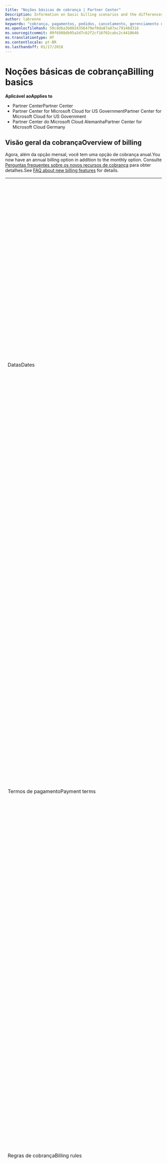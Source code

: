 ```yaml
---
title: "Noções básicas de cobrança | Partner Center"
Description: Information on basic billing scenarios and the differences between license-based and usage-based billing
author: labrenne
keywords: "cobrança, pagamentos, pedidos, cancelamento, gerenciamento de pedidos, falta de pagamento, fraude, uso indevido, imposto, isenções fiscais, arquivos de reconciliação, arquivo de reconciliação"
ms.openlocfilehash: 59cdd6a3b0024356479ef0da87a87ac79148d316
ms.sourcegitcommit: 09f6988db95a3d7c62f2cf16f02cabc2c4418646
ms.translationtype: HT
ms.contentlocale: pt-BR
ms.lasthandoff: 01/17/2018
---
```

# <a name="billing-basics"></a><span data-ttu-id="fefa1-103">Noções básicas de cobrança</span><span class="sxs-lookup"><span data-stu-id="fefa1-103">Billing basics</span></span>

**<span data-ttu-id="fefa1-104">Aplicável ao</span><span class="sxs-lookup"><span data-stu-id="fefa1-104">Applies to</span></span>**

-  <span data-ttu-id="fefa1-105">Partner Center</span><span class="sxs-lookup"><span data-stu-id="fefa1-105">Partner Center</span></span>
-  <span data-ttu-id="fefa1-106">Partner Center for Microsoft Cloud for US Government</span><span class="sxs-lookup"><span data-stu-id="fefa1-106">Partner Center for Microsoft Cloud for US Government</span></span>
-  <span data-ttu-id="fefa1-107">Partner Center do Microsoft Cloud Alemanha</span><span class="sxs-lookup"><span data-stu-id="fefa1-107">Partner Center for Microsoft Cloud Germany</span></span>

## <a name="overview-of-billing"></a><span data-ttu-id="fefa1-108">Visão geral da cobrança</span><span class="sxs-lookup"><span data-stu-id="fefa1-108">Overview of billing</span></span>
<span data-ttu-id="fefa1-109">Agora, além da opção mensal, você tem uma opção de cobrança anual.</span><span class="sxs-lookup"><span data-stu-id="fefa1-109">You now have an annual billing option in addition to the monthly option.</span></span> <span data-ttu-id="fefa1-110">Consulte [Perguntas frequentes sobre os novos recursos de cobrança](faq-about-new-billing-features.md) para obter detalhes.</span><span class="sxs-lookup"><span data-stu-id="fefa1-110">See [FAQ about new billing features](faq-about-new-billing-features.md) for details.</span></span>

<table>
<colgroup>
<col width="50%" />
<col width="50%" />
</colgroup>
<tbody>
<tr class="odd">
<td><span data-ttu-id="fefa1-111">Datas</span><span class="sxs-lookup"><span data-stu-id="fefa1-111">Dates</span></span></td>
<td><ul>
<li><span data-ttu-id="fefa1-112">Sua data de cobrança mensal é o dia do mês selecionado durante o registro.</span><span class="sxs-lookup"><span data-stu-id="fefa1-112">Your monthly billing date is the day of the month you selected during enrollment.</span></span> <span data-ttu-id="fefa1-113">A Microsoft enviará um email de confirmação que inclui sua data de cobrança.</span><span class="sxs-lookup"><span data-stu-id="fefa1-113">Microsoft will send a confirmation email that includes your billing date.</span></span></li>
<li><span data-ttu-id="fefa1-114">Você pode encontrar listas de preços com um (1) mês de antecedência, pois são atualizadas mensalmente.</span><span class="sxs-lookup"><span data-stu-id="fefa1-114">You can find price lists one (1) month in advance, as they're updated monthly.</span></span> <span data-ttu-id="fefa1-115">Os preços baseados em licença são garantidos durante o período da assinatura, geralmente 12 meses a partir da data de compra.</span><span class="sxs-lookup"><span data-stu-id="fefa1-115">License-based prices are guaranteed for the term of the subscription, usually 12 months from the purchase date.</span></span> <span data-ttu-id="fefa1-116">Os preços baseados em uso podem ser alterados mensalmente.</span><span class="sxs-lookup"><span data-stu-id="fefa1-116">Usage-based prices can change on a monthly basis.</span></span> <span data-ttu-id="fefa1-117">Forneceremos um aviso com 30 dias de antecedência sobre qualquer alteração de preço por meio da publicação da nossa Lista de preços para parceiros.</span><span class="sxs-lookup"><span data-stu-id="fefa1-117">We will provide 30 days’ notice for any price change through the publication of our Partner Price List.</span></span></li>
</ul></td>
</tr>
<tr class="even">
<td><span data-ttu-id="fefa1-118">Termos de pagamento</span><span class="sxs-lookup"><span data-stu-id="fefa1-118">Payment terms</span></span></td>
<td><ul>
<li><span data-ttu-id="fefa1-119">Termos de pagamento - 60 dias corridos.</span><span class="sxs-lookup"><span data-stu-id="fefa1-119">Payment terms - net 60 days.</span></span></li>
<li><span data-ttu-id="fefa1-120">Os pagamentos devem ser feitos de acordo com a data de vencimento da fatura (60 dias após a data de cobrança) ou a conta se tornará inadimplente.</span><span class="sxs-lookup"><span data-stu-id="fefa1-120">Payments must be made by the invoice due date (60 days after the billing date), or the account will be delinquent.</span></span></li>
<li><span data-ttu-id="fefa1-121">As contas inadimplentes estão sujeitas a suspensão e/ou encerramento do programa Provedor de Soluções na Nuvem.</span><span class="sxs-lookup"><span data-stu-id="fefa1-121">Delinquent accounts are subject to suspension and/or termination from the Cloud Solution Provider program.</span></span> <span data-ttu-id="fefa1-122">As contas suspensas não podem criar novos clientes ou pedidos, solicitar uma relação de revendedor, aumentar ou diminuir quantidades de assinaturas, solicitar assinaturas de complemento, converter ou realizar a transição de uma assinatura. Além disso, elas estarão limitadas ao gerenciamento de clientes, assinaturas e recursos existentes até que as contas sejam reativadas.</span><span class="sxs-lookup"><span data-stu-id="fefa1-122">Suspended accounts can't create a new customer or order, request a reseller relationship, increase or decrease quantities of subscriptions, order add-on subscriptions, convert or transition a subscription and will be limited to managing existing customers, subscriptions and resources until the account is brought current.</span></span> <span data-ttu-id="fefa1-123">Os parceiros podem retomar a funcionalidade total de suas contas suspensas quando quitarem as cobranças pendentes.</span><span class="sxs-lookup"><span data-stu-id="fefa1-123">Partners can regain full functionality of their suspended accounts when they pay their outstanding bills.</span></span></li>
</ul></td>
</tr>
<tr class="odd">
<td><span data-ttu-id="fefa1-124">Regras de cobrança</span><span class="sxs-lookup"><span data-stu-id="fefa1-124">Billing rules</span></span></td>
<td><ul>
<li><span data-ttu-id="fefa1-125">Você receberá uma fatura todo mês para o programa CSP.</span><span class="sxs-lookup"><span data-stu-id="fefa1-125">You will receive one invoice each month for the CSP program.</span></span></li>
<li><span data-ttu-id="fefa1-126">As assinaturas baseadas em licença são cobradas de acordo com as licenças adquiridas, e não de licenças usadas.</span><span class="sxs-lookup"><span data-stu-id="fefa1-126">License-based subscriptions are billed based on licenses purchased, not licenses used.</span></span></li>
<li><span data-ttu-id="fefa1-127">As assinaturas por uso do Azure são cobradas com base em taxas limitadas, de acordo com o consumo.</span><span class="sxs-lookup"><span data-stu-id="fefa1-127">Azure (usage-based subscriptions) are billed according to metered rates, based on consumption.</span></span></li>
<li><span data-ttu-id="fefa1-128">O preço é garantido por meio do termo da assinatura.</span><span class="sxs-lookup"><span data-stu-id="fefa1-128">Price is guaranteed through the term of the subscription.</span></span> <span data-ttu-id="fefa1-129">Os preços podem mudar na renovação da assinatura.</span><span class="sxs-lookup"><span data-stu-id="fefa1-129">Prices may change at subscription renewal.</span></span></li>
</ul></td>
</tr>
<tr class="even">
<td><span data-ttu-id="fefa1-130">Disponibilidade de fatura</span><span class="sxs-lookup"><span data-stu-id="fefa1-130">Invoice availability</span></span></td>
<td><ul>
<li><span data-ttu-id="fefa1-131">Você pode ver e baixar suas faturas e seus arquivos de reconciliação na página Cobrança no Partner Center.</span><span class="sxs-lookup"><span data-stu-id="fefa1-131">You can view and download your invoices and reconciliation files from the Billing page in the Partner Center.</span></span> <span data-ttu-id="fefa1-132">Observe que as faturas mensais estarão disponíveis no Partner Center em até quatro (4) dias da data de cobrança selecionada.</span><span class="sxs-lookup"><span data-stu-id="fefa1-132">Note that monthly invoices are available on Partner Center within four (4) days of your selected billing date.</span></span></li>
</ul></td>
</tr>
<tr class="odd">
<td><span data-ttu-id="fefa1-133">Ajustes/créditos/cancelamentos</span><span class="sxs-lookup"><span data-stu-id="fefa1-133">Adjustments/Credits/Cancellations</span></span></td>
<td><ul>
<li><span data-ttu-id="fefa1-134">Créditos por testes de contas e integração não estão autorizados.</span><span class="sxs-lookup"><span data-stu-id="fefa1-134">Credits for test accounts and integration testing are not authorized.</span></span> <span data-ttu-id="fefa1-135">Para evitar encargos de assinatura ou cobrança antecipada de taxa de encerramento quando você estiver executando testes, você pode cancelar a assinatura durante o “período gratuito”.</span><span class="sxs-lookup"><span data-stu-id="fefa1-135">To avoid subscription charges or early termination fee charges when you are performing testing, you can cancel the subscription during the “free period”.</span></span> <span data-ttu-id="fefa1-136">Todas as tarifas de uso por consumo de serviços Azure são de sua responsabilidade.</span><span class="sxs-lookup"><span data-stu-id="fefa1-136">All consumption usage charges for Azure services are your responsibility.</span></span></li>
<li><span data-ttu-id="fefa1-137">Você verá os ajustes e créditos em atraso em sua próxima fatura de cobrança após o crédito ou ajuste ser aplicado.</span><span class="sxs-lookup"><span data-stu-id="fefa1-137">You'll see adjustments and credits in arrears on your next billing invoice after the credit or adjustment is applied.</span></span></li>
</ul></td>
</tr>
<tr class="even">
<td><span data-ttu-id="fefa1-138">Imposto</span><span class="sxs-lookup"><span data-stu-id="fefa1-138">Tax</span></span></td>
<td><ul>
<li><span data-ttu-id="fefa1-139">Você pagará imposto com base em seus detalhes, (não dos seus clientes) como a relação de faturamento, que é entre você e a Microsoft.</span><span class="sxs-lookup"><span data-stu-id="fefa1-139">You will be taxed based on your details, (not your customers') as the billing relationship is between Microsoft and you.</span></span></li>
<li><span data-ttu-id="fefa1-140">Você pode enviar seu ID do contribuinte durante a aceitação ou por meio de uma solicitação de serviço.</span><span class="sxs-lookup"><span data-stu-id="fefa1-140">You can submit your tax ID during onboarding or via a service request.</span></span> <span data-ttu-id="fefa1-141">Você verá as alterações refletidas no seu próximo ciclo de cobrança.</span><span class="sxs-lookup"><span data-stu-id="fefa1-141">You'll see the changes reflected on your next billing cycle.</span></span></li>
<li><span data-ttu-id="fefa1-142">Para <strong>isenção de impostos sobre vendas e retenção</strong>, você deve enviar a documentação do contribuinte por meio de uma solicitação de serviço.</span><span class="sxs-lookup"><span data-stu-id="fefa1-142">For <strong>withholding and sales tax exemption</strong>, you must submit tax documentation via a service request.</span></span> <span data-ttu-id="fefa1-143">Você verá as alterações e reembolsos apropriados em seu próximo ciclo de cobrança.</span><span class="sxs-lookup"><span data-stu-id="fefa1-143">You'll see the changes and appropriate refunds on your next billing cycle.</span></span></li>
<li><span data-ttu-id="fefa1-144">Para <strong>isenção de imposto sobre valor agregado (IVA)</strong>, você deve enviar seu ID de IVA (validado pela Microsoft) por meio de uma solicitação de serviço.</span><span class="sxs-lookup"><span data-stu-id="fefa1-144">For <strong>value added tax (VAT) exemption</strong>, you must submit your VAT ID (validated by Microsoft) via a service request.</span></span> <span data-ttu-id="fefa1-145">Você verá as alterações e reembolsos apropriados em seu próximo ciclo de cobrança.</span><span class="sxs-lookup"><span data-stu-id="fefa1-145">You'll see the changes and appropriate refunds on your next billing cycle.</span></span></li>
<li><span data-ttu-id="fefa1-146">Encontre mais detalhes sobre impostos a partir do escritório fiscal local ou de um consultor de impostos.</span><span class="sxs-lookup"><span data-stu-id="fefa1-146">Find further tax details from your local tax office or tax advisor.</span></span></li>
</ul></td>
</tr>
</tbody>
</table>

 

## <a name="license-based-billing"></a><span data-ttu-id="fefa1-147">Cobrança baseada em licença</span><span class="sxs-lookup"><span data-stu-id="fefa1-147">License-based billing</span></span>



<table>
<colgroup>
<col width="50%" />
<col width="50%" />
</colgroup>
<tbody>
<tr class="odd">
<td><span data-ttu-id="fefa1-148">Até um mês gratuito como incentivo</span><span class="sxs-lookup"><span data-stu-id="fefa1-148">Up to one free month incentive</span></span></td>
<td><ul>
<li><span data-ttu-id="fefa1-149">Novas assinaturas com cobrança mensal continuarão recebendo um período gratuito e sendo alinhadas à data de cobrança do parceiro.</span><span class="sxs-lookup"><span data-stu-id="fefa1-149">New subscriptions with monthly billing will continue to receive a free period and align to the partner billing date.</span></span></li>
<LI> <span data-ttu-id="fefa1-150">As assinaturas com cobrança anual não oferecerão um período gratuito e serão alinhadas com a data de compra.</span><span class="sxs-lookup"><span data-stu-id="fefa1-150">Subscriptions with annual billing will not offer a free period and align to the purchase date.</span></span> <span data-ttu-id="fefa1-151">Os parceiros continuarão recebendo seus arquivos de reconciliação e fatura na data de cobrança mensal, o que conterá a atividade de cobrança tanto para assinaturas mensais quanto anuais.</span><span class="sxs-lookup"><span data-stu-id="fefa1-151">Partners will continue to receive their invoice and reconciliation files on their monthly billing date, which will contain billing activity for both monthly and annual subscriptions.</span></span>
<li><span data-ttu-id="fefa1-152">Todas as assinaturas terão a renovação automática por um novo período de 12 meses com 12 cobranças adiantadas mensais se a assinatura não for cancelada de acordo com os contratos apropriados.</span><span class="sxs-lookup"><span data-stu-id="fefa1-152">All subscriptions auto-renew for a new 12 month period with 12 monthly advanced charges if the subscription is not cancelled in line with the appropriate agreements.</span></span></li>
<li><span data-ttu-id="fefa1-153">O período gratuito não se aplica a serviços baseados em uso.</span><span class="sxs-lookup"><span data-stu-id="fefa1-153">The free period does not apply to usage-based services.</span></span></li>
</ul></td>
</tr>
<tr class="even">
<td><span data-ttu-id="fefa1-154">Regras de cobrança</span><span class="sxs-lookup"><span data-stu-id="fefa1-154">Billing rules</span></span></td>
<td><ul>
<li><span data-ttu-id="fefa1-155">As assinaturas são anuais com renovação automática.</span><span class="sxs-lookup"><span data-stu-id="fefa1-155">Subscriptions are annual and auto-renewed.</span></span></li>
<li><span data-ttu-id="fefa1-156">A cobrança é em 12 pagamentos mensais por assinatura anual.</span><span class="sxs-lookup"><span data-stu-id="fefa1-156">Billing is in 12 monthly payments per annual subscription.</span></span></li>
<li><span data-ttu-id="fefa1-157">Você será cobrado com antecedência pelo próximo período de cobrança pelos serviços baseados em licença, de acordo com o número de licenças no final do período de cobrança anterior.</span><span class="sxs-lookup"><span data-stu-id="fefa1-157">You are billed in advance for the next billing period for license-based services, based on number of licenses at the end of the prior billing period.</span></span></li>
<li><span data-ttu-id="fefa1-158">Você é cobrado/creditado em atraso de pagamento por alterações no número de licenças (cálculo proporcional com base em dias de licença).</span><span class="sxs-lookup"><span data-stu-id="fefa1-158">You are billed/credited in arrears for any changes in the number of licenses(pro-rata calculation based on license-days).</span></span> <span data-ttu-id="fefa1-159">Cálculo proporcional usa a seguinte fórmula: [ROUND((ROUND(Preço unitário \* Quantidade/Número de dias no mês proporcional, 2) \* Número de dias proporcionais) / Quantidade, 2) \* Quantidade]</span><span class="sxs-lookup"><span data-stu-id="fefa1-159">Pro-rata calculation uses the following formula: [ROUND((ROUND(Unit Price \* Quantity / Number of days in pro-rated Month, 2) \* Number of pro-rated days) / Quantity, 2) \* Quantity]</span></span></li>
<li><span data-ttu-id="fefa1-160">Pagamentos são cobrados por assentos vendidos (não assentos provisionados).</span><span class="sxs-lookup"><span data-stu-id="fefa1-160">Payments are billed for seats sold (not seats provisioned).</span></span></li>
</ul></td>
</tr>
<tr class="odd">
<td><span data-ttu-id="fefa1-161">Ajustes/créditos/cancelamentos</span><span class="sxs-lookup"><span data-stu-id="fefa1-161">Adjustments/Credits/Cancellations</span></span></td>
<td><ul>
<li><span data-ttu-id="fefa1-162">Taxas de término antecipado atualmente não são cobradas pelo cancelamento dos serviços baseados em licença.</span><span class="sxs-lookup"><span data-stu-id="fefa1-162">Early termination fees are currently not charged for the cancellation of license-based services.</span></span></li>
<li><span data-ttu-id="fefa1-163">Os créditos de cancelamento para serviços baseados em licença são proporcionais aos dias não utilizados para cancelamentos de ciclo médio (bem como pela diminuição de licenças pela fórmula acima).</span><span class="sxs-lookup"><span data-stu-id="fefa1-163">Cancellation credits for licensed based services are pro-rated for unused days for mid-cycle cancellations (as well as license decreases per the formula above).</span></span></li>
</ul></td>
</tr>
</tbody>
</table>

 

## <a name="usage-based-billing"></a><span data-ttu-id="fefa1-164">Cobrança baseada em uso</span><span class="sxs-lookup"><span data-stu-id="fefa1-164">Usage-based billing</span></span>


<span data-ttu-id="fefa1-165">O Azure opera no modelo "pré-pago", em que você só será cobrado pelos serviços Azure usados.</span><span class="sxs-lookup"><span data-stu-id="fefa1-165">Azure operates in the "pay as you go" model, in which you are only billed for Azure services used.</span></span>

<table>
<colgroup>
<col width="50%" />
<col width="50%" />
</colgroup>
<tbody>
<tr class="odd">
<td><span data-ttu-id="fefa1-166">Regras de cobrança</span><span class="sxs-lookup"><span data-stu-id="fefa1-166">Billing rules</span></span></td>
<td><ul>
<li><span data-ttu-id="fefa1-167">A cobrança é iniciada na data do início da assinatura.</span><span class="sxs-lookup"><span data-stu-id="fefa1-167">Billing starts on the subscription start date.</span></span> <span data-ttu-id="fefa1-168">Não há nenhum "período gratuito" para a cobrança baseada em uso.</span><span class="sxs-lookup"><span data-stu-id="fefa1-168">There is no “free period” for usage-based billing.</span></span></li>
<li><span data-ttu-id="fefa1-169">As assinaturas são de mês a mês e renovadas automaticamente de acordo com as novas taxas de serviço limitadas.</span><span class="sxs-lookup"><span data-stu-id="fefa1-169">Subscriptions are month-to-month and auto-renew at the new metered service rates.</span></span> <span data-ttu-id="fefa1-170">A cobrança é mensal em atraso de pagamento, de acordo com o uso.</span><span class="sxs-lookup"><span data-stu-id="fefa1-170">Billing is monthly in arrears, based on usage.</span></span></li>
<li><span data-ttu-id="fefa1-171">As taxas de serviço limitadas podem ser alteradas dentro do ciclo de fatura.</span><span class="sxs-lookup"><span data-stu-id="fefa1-171">Metered service rates can change within the invoice cycle.</span></span>
<ul>
<li><span data-ttu-id="fefa1-172">Preço aumenta: 30 dias de aviso prévio é fornecido.</span><span class="sxs-lookup"><span data-stu-id="fefa1-172">Price increases: 30 days notice is provided.</span></span></li>
<li><span data-ttu-id="fefa1-173">Preço diminui: dia de alteração refletido.</span><span class="sxs-lookup"><span data-stu-id="fefa1-173">Price decreases: reflected day of change.</span></span></li>
<li><span data-ttu-id="fefa1-174">As assinaturas existentes usam a taxa em vigor no início do ciclo de cobrança.</span><span class="sxs-lookup"><span data-stu-id="fefa1-174">Existing subscriptions use the rate in effect at the beginning of the bill cycle.</span></span></li>
<li><span data-ttu-id="fefa1-175">As novas assinaturas (criadas no ciclo de cobrança) usam a taxa em vigor na data de criação.</span><span class="sxs-lookup"><span data-stu-id="fefa1-175">New subscriptions (created within bill cycle) use the rate in effect at the create date.</span></span></li>
</ul></li>
</ul></td>
</tr>
<tr class="even">
<td><span data-ttu-id="fefa1-176">Ajustes/créditos/cancelamentos</span><span class="sxs-lookup"><span data-stu-id="fefa1-176">Adjustments/Credits/Cancellations</span></span></td>
<td><ul>
<li><span data-ttu-id="fefa1-177">Você verá pagamentos com ajustes em sua próxima fatura de cobrança mensal.</span><span class="sxs-lookup"><span data-stu-id="fefa1-177">You'll see payments with adjustments on your next monthly billing invoice.</span></span></li>
<li><span data-ttu-id="fefa1-178">Taxas de término antecipado atualmente não são cobradas pelo cancelamento dos serviços baseados em uso.</span><span class="sxs-lookup"><span data-stu-id="fefa1-178">Early termination fees are currently not charged for the cancellation of usage-based services.</span></span></li>
<li><span data-ttu-id="fefa1-179">Você verá créditos de qualquer tipo, incluindo créditos SLAs, em sua próxima fatura de cobrança mensal.</span><span class="sxs-lookup"><span data-stu-id="fefa1-179">You'll see credits of any type, including SLA credits, on your next monthly billing invoice.</span></span></li>
</ul></td>
</tr>
</tbody>
</table>

